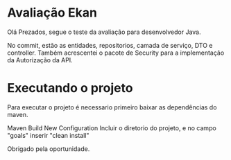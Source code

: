 # Avaliação Ekan
Olá Prezados, segue o teste da avaliação para desenvolvedor Java.

No commit, estão as entidades, repositorios, camada de serviço, DTO e controller. 
Também acrescentei o pacote de Security para a implementação da Autorização da API.

# Executando o projeto
Para executar o projeto é necessario primeiro baixar as dependências do maven.

Maven Build
New Configuration
Incluir o diretorio do projeto, e no campo "goals" inserir "clean install"

Obrigado pela oportunidade.
